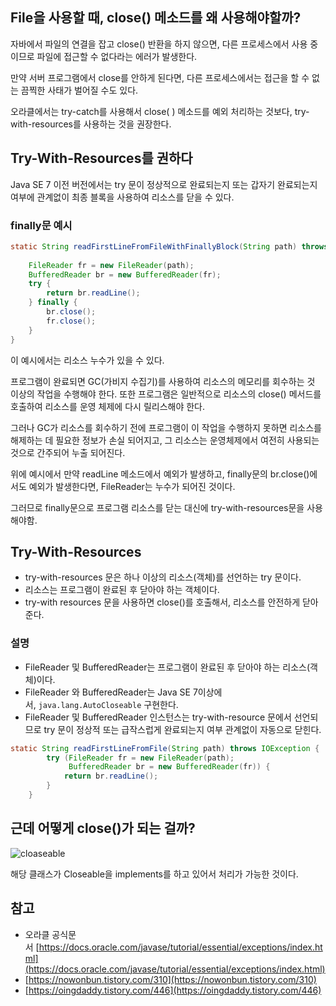 ## File을 사용할 때, close() 메소드를 왜 사용해야할까?

자바에서 파일의 연결을 잡고 close() 반환을 하지 않으면, 다른 프로세스에서 사용 중이므로 파일에 접근할 수 없다라는 에러가 발생한다.

만약 서버 프로그램에서 close를 안하게 된다면, 다른 프로세스에서는 접근을 할 수 없는 끔찍한 사태가 벌어질 수도 있다.

오라클에서는 try-catch를 사용해서 close( ) 메소드를 예외 처리하는 것보다, try-with-resources를 사용하는 것을 권장한다.

## **Try-With-Resources를 권하다**

Java SE 7 이전 버전에서는 try 문이 정상적으로 완료되는지 또는 갑자기 완료되는지 여부에 관계없이 최종 블록을 사용하여 리소스를 닫을 수 있다.

### finally문 예시

```java
static String readFirstLineFromFileWithFinallyBlock(String path) throws IOException {
   
    FileReader fr = new FileReader(path);
    BufferedReader br = new BufferedReader(fr);
    try {
        return br.readLine();
    } finally {
        br.close();
        fr.close();
    }
}
```

이 예시에서는 리소스 누수가 있을 수 있다.

프로그램이 완료되면 GC(가비지 수집기)를 사용하여 리소스의 메모리를 회수하는 것 이상의 작업을 수행해야 한다. 또한 프로그램은 일반적으로 리소스의 close() 메서드를 호출하여 리소스를 운영 체제에 다시 릴리스해야 한다.

그러나 GC가 리소스를 회수하기 전에 프로그램이 이 작업을 수행하지 못하면 리소스를 해제하는 데 필요한 정보가 손실 되어지고, 그 리소스는 운영체제에서 여전히 사용되는 것으로 간주되어 누출 되어진다.

위에 예시에서 만약 readLine 메소드에서 예외가 발생하고, finally문의 br.close()에서도 예외가 발생한다면, FileReader는 누수가 되어진 것이다.

그러므로 finally문으로 프로그램 리소스를 닫는 대신에 try-with-resources문을 사용해야함.

## **Try-With-Resources**

- try-with-resources 문은 하나 이상의 리소스(객체)를 선언하는 try 문이다.
- 리소스는 프로그램이 완료된 후 닫아야 하는 객체이다.
- try-with resources 문을 사용하면 close()를 호출해서, 리소스를 안전하게 닫아준다.

### **설명**

- FileReader 및 BufferedReader는 프로그램이 완료된 후 닫아야 하는 리소스(객체)이다.
- FileReader 와 BufferedReader는 Java SE 7이상에서, `java.lang.AutoCloseable` 구현한다.
- FileReader 및 BufferedReader 인스턴스는 try-with-resource 문에서 선언되므로 try 문이 정상적 또는 급작스럽게 완료되는지 여부 관계없이 자동으로 닫힌다.

```java
static String readFirstLineFromFile(String path) throws IOException {
	    try (FileReader fr = new FileReader(path);
	         BufferedReader br = new BufferedReader(fr)) {
	        return br.readLine();
	    }
	}
```

## 근데 어떻게 close()가 되는 걸까?

![cloaseable](https://user-images.githubusercontent.com/62877858/191014593-39271b66-a8c8-4c3e-8f42-584b429cb2ca.png)

해당 클래스가 Closeable을 implements를 하고 있어서 처리가 가능한 것이다.

## **참고**

- 오라클 공식문서 [https://docs.oracle.com/javase/tutorial/essential/exceptions/index.html](https://docs.oracle.com/javase/tutorial/essential/exceptions/index.html)
- [https://nowonbun.tistory.com/310](https://nowonbun.tistory.com/310)
- [https://oingdaddy.tistory.com/446](https://oingdaddy.tistory.com/446)
